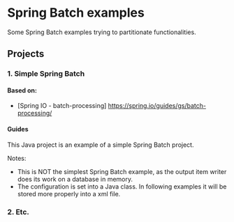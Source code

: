 # Spring Batch examples

Some Spring Batch examples trying to partitionate functionalities.

## Projects

### 1. Simple Spring Batch
#### Based on:

* [Spring IO - batch-processing] https://spring.io/guides/gs/batch-processing/

#### Guides
This Java project is an example of a simple Spring Batch project.

Notes:

* This is NOT the simplest Spring Batch example, as the output item writer does its work on a database in memory.
* The configuration is set into a Java class. In following examples it will be stored more properly into a xml file.

### 2. Etc.
